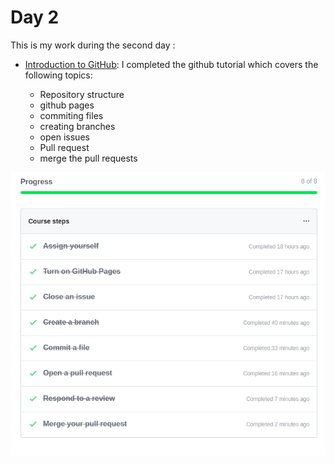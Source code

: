 # Day 2
This is my work during the second day :

* [Introduction to GitHub](https://lab.github.com/githubtraining/introduction-to-github):
  I completed the github tutorial which covers the following topics:
 
    * Repository structure
    * github pages
    * commiting files
    * creating branches
    * open issues
    * Pull request
    * merge the pull requests


![Introduction to GitHub completed](/images/introtogithub.png)
  
